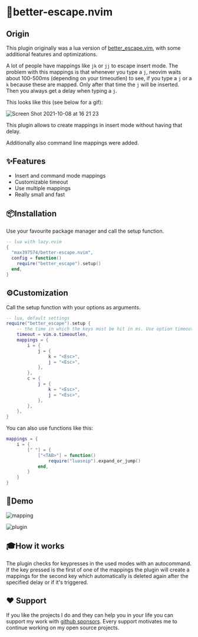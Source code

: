 # 🚪better-escape.nvim

## Origin
This plugin originally was a lua version of [better_escape.vim](https://github.com/jdhao/better-escape.vim),
with some additional features and optimizations.

A lot of people have mappings like `jk` or `jj` to escape insert mode.
The problem with this mappings is that whenever you type a `j`, neovim waits about 100-500ms (depending on your timeoutlen) to see, if you type a `j` or a `k` because these are mapped.
Only after that time the `j` will be inserted.
Then you always get a delay when typing a `j`.

This looks like this (see below for a gif):

![Screen Shot 2021-10-08 at 16 21 23](https://user-images.githubusercontent.com/81827001/136576543-c8b4e802-84a8-4087-a7a4-f7d069931885.png)

This plugin allows to create mappings in insert mode without having that delay.

Additionally also command line mappings were added.

## ✨Features

- Insert and command mode mappings
- Customizable timeout
- Use multiple mappings
- Really small and fast

## 📦Installation

Use your favourite package manager and call the setup function.

```lua
-- lua with lazy.nvim
{
  "max397574/better-escape.nvim",
  config = function()
    require("better_escape").setup()
  end,
}
```

## ⚙️Customization
Call the setup function with your options as arguments.
```lua
-- lua, default settings
require("better_escape").setup {
    -- the time in which the keys must be hit in ms. Use option timeoutlen by default
    timeout = vim.o.timeoutlen,
    mappings = {
        i = {
            j = {
                k = "<Esc>",
                j = "<Esc>",
            },
        },
        c = {
            j = {
                k = "<Esc>",
                j = "<Esc>",
            },
        },
    },
}
```

You can also use functions like this:
```lua
mappings = {
    i = {
        [" "] = {
            ["<TAB>"] = function()
                require("luasnip").expand_or_jump()
            end,
        }
    }
}
```
## 👀Demo

![mapping](https://user-images.githubusercontent.com/81827001/135870002-07c1dc41-f3e7-4ece-af6f-50e9b0711a66.gif)

![plugin](https://user-images.githubusercontent.com/81827001/135870101-febf3507-9327-4b80-aa9a-ba08bff6b8d4.gif)

## 🎓How it works
The plugin checks for keypresses in the used modes with an autocommand. If the key pressed is the first of one of the mappings
the plugin will create a mappings for the second key which automatically is deleted again after the specified delay or if it's triggered.

## ❤️ Support
If you like the projects I do and they can help you in your life you can support my work with [github sponsors](https://github.com/sponsors/max397574).
Every support motivates me to continue working on my open source projects.
